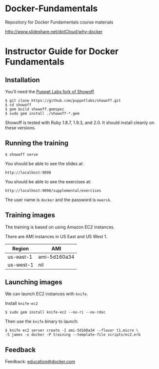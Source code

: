 Docker-Fundamentals
=======================

Repository for Docker Fundamentals course materials

http://www.slideshare.net/dotCloud/why-docker

# Instructor Guide for Docker Fundamentals 

## Installation

You'll need the [Puppet Labs fork of
Showoff](https://github.com/puppetlabs/showoff/).

    $ git clone https://github.com/puppetlabs/showoff.git
    $ cd showoff
    $ gem build showoff.gemspec
    $ sudo gem install ./showoff-*.gem

Showoff is tested with Ruby 1.8.7, 1.9.3, and 2.0. It should install
cleanly on these versions.

## Running the training

    $ showoff serve

You should be able to see the slides at:

    http://localhost:9090

You should be able to see the exercises at:

    http://localhost:9090/supplemental/exercises

The user name is ``docker`` and the password is ``maersk``.

## Training images

The training is based on using Amazon EC2 instances.

There are AMI instances in US East and US West 1.

| Region     | AMI          |
|------------|--------------|
| us-east-1  | ami-5d160a34 |
| us-west-1  | nil          |

## Launching images

We can launch EC2 instances with ``knife``.

Install ``knife-ec2``

    $ sudo gem install knife-ec2 --no-ri --no-rdoc

Then use the ``knife`` binary to launch:

    $ knife ec2 server create -I ami-5d160a34 --flavor t1.micro \
    -S james -x docker -P training --template-file scripts/ec2.erb

## Feedback

Feedback: [education@docker.com](mailto:education@docker.com)


